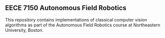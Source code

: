 ## EECE 7150 Autonomous Field Robotics

This repository contains implementations of classical computer vision algorithms as part of the Autonomous Field Robotics course at Northeastern University, Boston.
